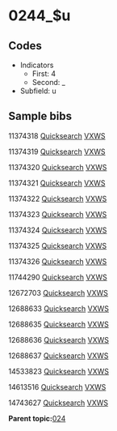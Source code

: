 # 0244\_$u

## Codes

-   Indicators
    -   First: 4
    -   Second: \_
-   Subfield: u

## Sample bibs

11374318 [Quicksearch](https://search.library.yale.edu/catalog/11374318) [VXWS](http://prodorbis.library.yale.edu:7014/vxws/GetHoldingsService?bibId=11374318)

11374319 [Quicksearch](https://search.library.yale.edu/catalog/11374319) [VXWS](http://prodorbis.library.yale.edu:7014/vxws/GetHoldingsService?bibId=11374319)

11374320 [Quicksearch](https://search.library.yale.edu/catalog/11374320) [VXWS](http://prodorbis.library.yale.edu:7014/vxws/GetHoldingsService?bibId=11374320)

11374321 [Quicksearch](https://search.library.yale.edu/catalog/11374321) [VXWS](http://prodorbis.library.yale.edu:7014/vxws/GetHoldingsService?bibId=11374321)

11374322 [Quicksearch](https://search.library.yale.edu/catalog/11374322) [VXWS](http://prodorbis.library.yale.edu:7014/vxws/GetHoldingsService?bibId=11374322)

11374323 [Quicksearch](https://search.library.yale.edu/catalog/11374323) [VXWS](http://prodorbis.library.yale.edu:7014/vxws/GetHoldingsService?bibId=11374323)

11374324 [Quicksearch](https://search.library.yale.edu/catalog/11374324) [VXWS](http://prodorbis.library.yale.edu:7014/vxws/GetHoldingsService?bibId=11374324)

11374325 [Quicksearch](https://search.library.yale.edu/catalog/11374325) [VXWS](http://prodorbis.library.yale.edu:7014/vxws/GetHoldingsService?bibId=11374325)

11374326 [Quicksearch](https://search.library.yale.edu/catalog/11374326) [VXWS](http://prodorbis.library.yale.edu:7014/vxws/GetHoldingsService?bibId=11374326)

11744290 [Quicksearch](https://search.library.yale.edu/catalog/11744290) [VXWS](http://prodorbis.library.yale.edu:7014/vxws/GetHoldingsService?bibId=11744290)

12672703 [Quicksearch](https://search.library.yale.edu/catalog/12672703) [VXWS](http://prodorbis.library.yale.edu:7014/vxws/GetHoldingsService?bibId=12672703)

12688633 [Quicksearch](https://search.library.yale.edu/catalog/12688633) [VXWS](http://prodorbis.library.yale.edu:7014/vxws/GetHoldingsService?bibId=12688633)

12688635 [Quicksearch](https://search.library.yale.edu/catalog/12688635) [VXWS](http://prodorbis.library.yale.edu:7014/vxws/GetHoldingsService?bibId=12688635)

12688636 [Quicksearch](https://search.library.yale.edu/catalog/12688636) [VXWS](http://prodorbis.library.yale.edu:7014/vxws/GetHoldingsService?bibId=12688636)

12688637 [Quicksearch](https://search.library.yale.edu/catalog/12688637) [VXWS](http://prodorbis.library.yale.edu:7014/vxws/GetHoldingsService?bibId=12688637)

14533823 [Quicksearch](https://search.library.yale.edu/catalog/14533823) [VXWS](http://prodorbis.library.yale.edu:7014/vxws/GetHoldingsService?bibId=14533823)

14613516 [Quicksearch](https://search.library.yale.edu/catalog/14613516) [VXWS](http://prodorbis.library.yale.edu:7014/vxws/GetHoldingsService?bibId=14613516)

14743627 [Quicksearch](https://search.library.yale.edu/catalog/14743627) [VXWS](http://prodorbis.library.yale.edu:7014/vxws/GetHoldingsService?bibId=14743627)

**Parent topic:**[024](../../tags/024/024.md)

